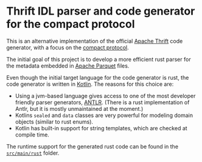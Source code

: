 # Thrift IDL parser and code generator for the compact protocol

This is an alternative implementation of the official [Apache Thrift](https://github.com/apache/thrift/)
code generator, with a focus on the [compact protocol](https://github.com/apache/thrift/blob/master/doc/specs/thrift-compact-protocol.md).

The initial goal of this project is to develop a more efficient rust parser for the metadata embedded in
[Apache Parquet](https://github.com/apache/parquet-format/) files. 

Even though the initial target language for the code generator is rust, the code generator is written in [Kotlin](https://kotlinlang.org/).
The reasons for this choice are:

 - Using a jvm-based language gives access to one of the most developer friendly parser generators, [ANTLR](https://www.antlr.org/). (There is a rust implementation of Antlr, but it is mostly unmaintained at the moment.)
 - Kotlins `sealed` and `data` classes are very powerful for modeling domain objects (similar to rust enums).
 - Kotlin has built-in support for string templates, which are checked at compile time.

The runtime support for the generated rust code can be found in the [`src/main/rust`](tree/main/src/main/rust) folder.


